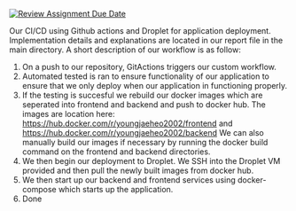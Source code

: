 [![Review Assignment Due Date](https://classroom.github.com/assets/deadline-readme-button-24ddc0f5d75046c5622901739e7c5dd533143b0c8e959d652212380cedb1ea36.svg)](https://classroom.github.com/a/5PE5bPMX)

Our CI/CD using Github actions and Droplet for application deployment.
Implementation details and explanations are located in our report file in the main directory.
A short description of our workflow is as follow:

1. On a push to our repository, GitActions triggers our custom workflow.
2. Automated tested is ran to ensure functionality of our application to ensure that we only deploy when our application in functioning properly.
3. If the testing is succesful we rebuild our docker images which are seperated into frontend and backend and push to docker hub.
   The images are location here: https://hub.docker.com/r/youngjaeheo2002/frontend and https://hub.docker.com/r/youngjaeheo2002/backend
   We can also manually build our images if necessary by running the docker build command on the frontend and backend directories.
4. We then begin our deployment to Droplet. We SSH into the Droplet VM provided and then pull the newly built images from docker hub.
5. We then start up our backend and frontend services using docker-compose which starts up the application.
6. Done
